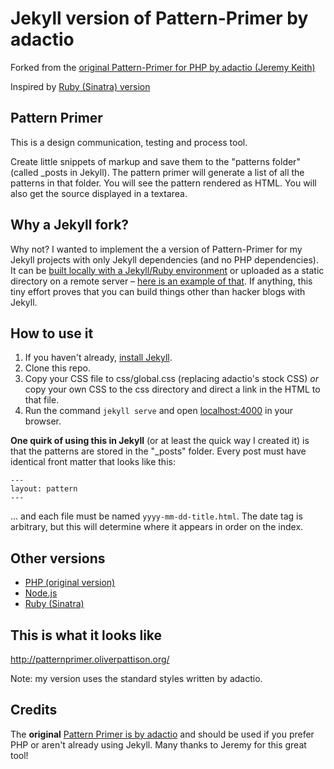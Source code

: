# Jekyll version of Pattern-Primer by adactio

Forked from the [original Pattern-Primer for PHP by adactio (Jeremy Keith)](https://github.com/adactio/Pattern-Primer)

Inspired by [Ruby (Sinatra) version](https://github.com/micdijkstra/Pattern-Primer-Ruby)

## Pattern Primer

This is a design communication, testing and process tool.

Create little snippets of markup and save them to the "patterns folder" (called _posts in Jekyll). The pattern primer will generate a list of all the patterns in that folder. You will see the pattern rendered as HTML. You will also get the source displayed in a textarea.

## Why a Jekyll fork?

Why not? I wanted to implement the a version of Pattern-Primer for my Jekyll projects with only Jekyll dependencies (and no PHP dependencies). It can be [built locally with a Jekyll/Ruby environment](http://jekyllrb.com/docs/usage/) or uploaded as a static directory on a remote server – [here is an example of that](http://patternprimer.oliverpattison.org/). If anything, this tiny effort proves that you can build things other than hacker blogs with Jekyll.

## How to use it

1. If you haven't already, [install Jekyll](http://jekyllrb.com/).
2. Clone this repo.
3. Copy your CSS file to css/global.css (replacing adactio's stock CSS) *or* copy your own CSS to the css directory and direct a link in the HTML to that file.
4. Run the command `jekyll serve` and open <localhost:4000> in your browser.

**One quirk of using this in Jekyll** (or at least the quick way I created it) is that the patterns are stored in the "_posts" folder. Every post must have identical front matter that looks like this:

```
---
layout: pattern
---
```

... and each file must be named `yyyy-mm-dd-title.html`. The date tag is arbitrary, but this will determine where it appears in order on the index.

## Other versions

- [PHP (original version)](https://github.com/adactio/Pattern-Primer)
- [Node.js](https://github.com/beardtwizzle/pattern-primer-on-node)
- [Ruby (Sinatra)](https://github.com/micdijkstra/Pattern-Primer-Ruby)

## This is what it looks like

<http://patternprimer.oliverpattison.org/>

Note: my version uses the standard styles written by adactio.

## Credits

The **original** [Pattern Primer is by adactio](https://github.com/adactio/Pattern-Primer) and should be used if you prefer PHP or aren't already using Jekyll. Many thanks to Jeremy for this great tool!
